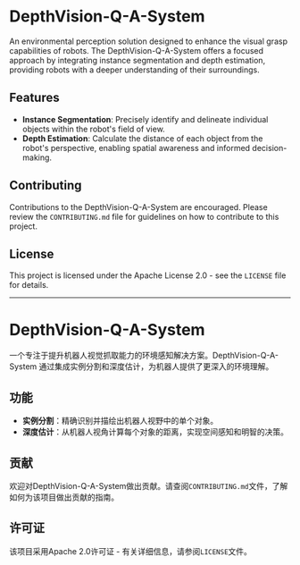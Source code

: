 # DepthVision-Q-A-System

An environmental perception solution designed to enhance the visual grasp capabilities of robots. The DepthVision-Q-A-System offers a focused approach by integrating instance segmentation and depth estimation, providing robots with a deeper understanding of their surroundings.

## Features

- **Instance Segmentation**: Precisely identify and delineate individual objects within the robot's field of view.
- **Depth Estimation**: Calculate the distance of each object from the robot's perspective, enabling spatial awareness and informed decision-making.

## Contributing

Contributions to the DepthVision-Q-A-System are encouraged. Please review the `CONTRIBUTING.md` file for guidelines on how to contribute to this project.

## License

This project is licensed under the Apache License 2.0 - see the `LICENSE` file for details.

---

# DepthVision-Q-A-System

一个专注于提升机器人视觉抓取能力的环境感知解决方案。DepthVision-Q-A-System 通过集成实例分割和深度估计，为机器人提供了更深入的环境理解。

## 功能

- **实例分割**：精确识别并描绘出机器人视野中的单个对象。
- **深度估计**：从机器人视角计算每个对象的距离，实现空间感知和明智的决策。

## 贡献

欢迎对DepthVision-Q-A-System做出贡献。请查阅`CONTRIBUTING.md`文件，了解如何为该项目做出贡献的指南。

## 许可证

该项目采用Apache 2.0许可证 - 有关详细信息，请参阅`LICENSE`文件。
